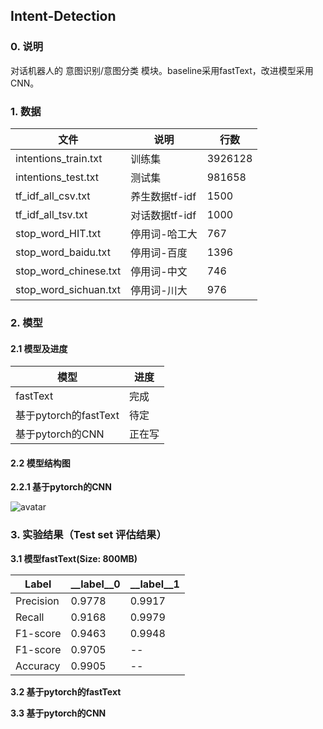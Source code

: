 ## Intent-Detection  
  
### 0. 说明  
对话机器人的 意图识别/意图分类 模块。baseline采用fastText，改进模型采用CNN。  
  
### 1. 数据  
| 文件 | 说明 | 行数 |  
|--|--|--|  
| intentions_train.txt | 训练集 | 3926128 |  
| intentions_test.txt | 测试集 | 981658 |  
| tf_idf_all_csv.txt | 养生数据tf-idf | 1500 |  
|  tf_idf_all_tsv.txt | 对话数据tf-idf | 1000 |  
| stop_word_HIT.txt | 停用词-哈工大 | 767 |  
| stop_word_baidu.txt | 停用词-百度 | 1396 |  
| stop_word_chinese.txt | 停用词-中文 | 746 |  
| stop_word_sichuan.txt | 停用词-川大 | 976 |  
  
### 2. 模型  
#### 2.1 模型及进度  
| 模型 | 进度 |  
|--|--|  
| fastText | 完成 |  
| 基于pytorch的fastText | 待定 |  
| 基于pytorch的CNN | 正在写 |  
  
#### 2.2 模型结构图  
**2.2.1 基于pytorch的CNN**  
  
![avatar](https://i.niupic.com/images/2020/01/19/6l6i.png)  
  
### 3. 实验结果（Test set 评估结果）  
**3.1 模型fastText(Size: 800MB)**  
  
| Label | __label__0 | __label__1 |  
| -- | -- | -- |     
| Precision | 0.9778   | 0.9917 |  
| Recall | 0.9168 | 0.9979 |  
| F1-score | 0.9463 | 0.9948 |  
| F1-score | 0.9705 | -- |  
| Accuracy  | 0.9905 | -- |  
  
**3.2 基于pytorch的fastText**  
  
**3.3 基于pytorch的CNN**